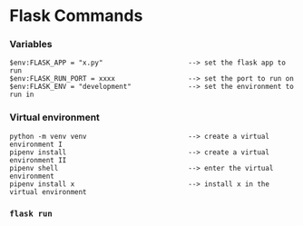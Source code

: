 # Flask Commands

### Variables
    $env:FLASK_APP = "x.py"                     --> set the flask app to run
    $env:FLASK_RUN_PORT = xxxx                  --> set the port to run on
    $env:FLASK_ENV = "development"              --> set the environment to run in

### Virtual environment
    python -m venv venv                         --> create a virtual environment I
    pipenv install                              --> create a virtual environment II
    pipenv shell                                --> enter the virtual environment
    pipenv install x                            --> install x in the virtual environment

### `flask run`